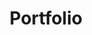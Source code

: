 ---
title: Portfolio
layout: collection
permalink: /portfolio/
collection: portfolio
classes: wide
author_profile: true
entries_layout: grid
---